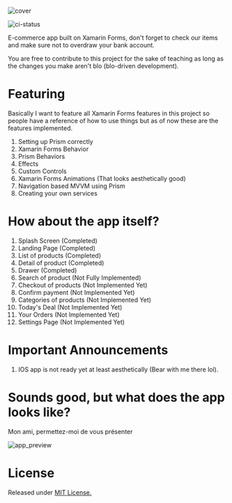 ![cover](https://s30.postimg.org/jd8v60sz5/512_-_Play_Store.png)

![ci-status](https://www.bitrise.io/app/bb4aabbc957bd2b7.svg?token=SyPF95S59HZ_SUtXYLruaQ&branch=master)

E-commerce app built on Xamarin Forms, don't forget to check our items and make sure not to overdraw your bank account.

You are free to contribute to this project for the sake of teaching as long as the changes you make aren't blo (blo-driven development).

# Featuring

Basically I want to feature all Xamarin Forms features in this project so people have a reference of how to use things but as of now these are the features implemented.

1. Setting up Prism correctly
2. Xamarin Forms Behavior
3. Prism Behaviors
4. Effects
5. Custom Controls
6. Xamarin Forms Animations (That looks aesthetically good)
7. Navigation based MVVM using Prism
8. Creating your own services

# How about the app itself?

1. Splash Screen (Completed)
2. Landing Page (Completed)
3. List of products (Completed)
4. Detail of product (Completed)
5. Drawer (Completed)
6. Search of product (Not Fully Implemented)
7. Checkout of products (Not Implemented Yet)
8. Confirm payment (Not Implemented Yet)
9. Categories of products (Not Implemented Yet)
10. Today's Deal (Not Implemented Yet)
11. Your Orders (Not Implemented Yet)
12. Settings Page (Not Implemented Yet)

# Important Announcements

1. IOS app is not ready yet at least aesthetically (Bear with me there lol).

# Sounds good, but what does the app looks like?

Mon ami, permettez-moi de vous présenter

![app_preview](https://cdn.rawgit.com/DevWizza/Leona-Store/develop/README/AppPreview.png)


# License

 Released under [MIT License.](https://mit-license.org/)
